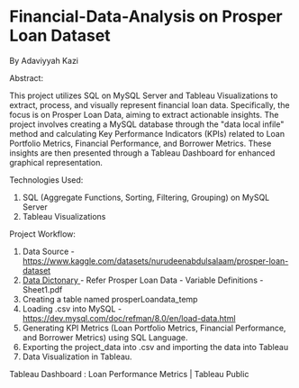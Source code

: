 # Financial-Data-Analysis on Prosper Loan Dataset

By Adaviyyah Kazi

Abstract:

This project utilizes SQL on MySQL Server and Tableau Visualizations to extract, process, and visually represent financial loan data. Specifically, the focus is on Prosper Loan Data, aiming to extract actionable insights. The project involves creating a MySQL database through the "data local infile" method and calculating Key Performance Indicators (KPIs) related to Loan Portfolio Metrics, Financial Performance, and Borrower Metrics. These insights are then presented through a Tableau Dashboard for enhanced graphical representation.

Technologies Used:

1. SQL (Aggregate Functions, Sorting, Filtering, Grouping) on MySQL Server
2. Tableau Visualizations

Project Workflow:
1. Data Source - https://www.kaggle.com/datasets/nurudeenabdulsalaam/prosper-loan-dataset
2. [Data Dictonary ]([url](https://docs.google.com/spreadsheets/d/1gDyi_L4UvIrLTEC6Wri5nbaMmkGmLQBk-Yx3z0XDEtI/edit#gid=0))- Refer Prosper Loan Data - Variable Definitions - Sheet1.pdf
3. Creating a table named prosperLoandata_temp
4. Loading .csv into MySQL - https://dev.mysql.com/doc/refman/8.0/en/load-data.html 
5. Generating KPI Metrics (Loan Portfolio Metrics, Financial Performance, and Borrower Metrics) using SQL Language.
6. Exporting the project_data into .csv and importing the data into Tableau
7. Data Visualization in Tableau. 
   
Tableau Dashboard : 
Loan Performance Metrics | Tableau Public

